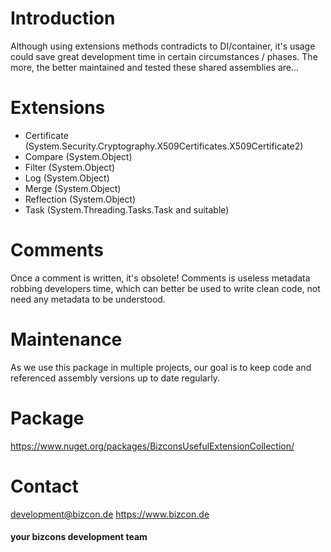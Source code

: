 # Introduction 
Although using extensions methods contradicts to DI/container, it's usage could save great development time in certain circumstances / phases.
The more, the better maintained and tested these shared assemblies are...

# Extensions
* Certificate (System.Security.Cryptography.X509Certificates.X509Certificate2)
* Compare (System.Object)
* Filter (System.Object)
* Log (System.Object)
* Merge (System.Object)
* Reflection (System.Object)
* Task (System.Threading.Tasks.Task and suitable)

# Comments
Once a comment is written, it's obsolete!
Comments is useless metadata robbing developers time, which can better be used to write clean code, not need any metadata to be understood.

# Maintenance
As we use this package in multiple projects, our goal is to keep code and referenced assembly versions up to date regularly.

# Package
https://www.nuget.org/packages/BizconsUsefulExtensionCollection/

# Contact
development@bizcon.de
https://www.bizcon.de

#### your bizcons development team